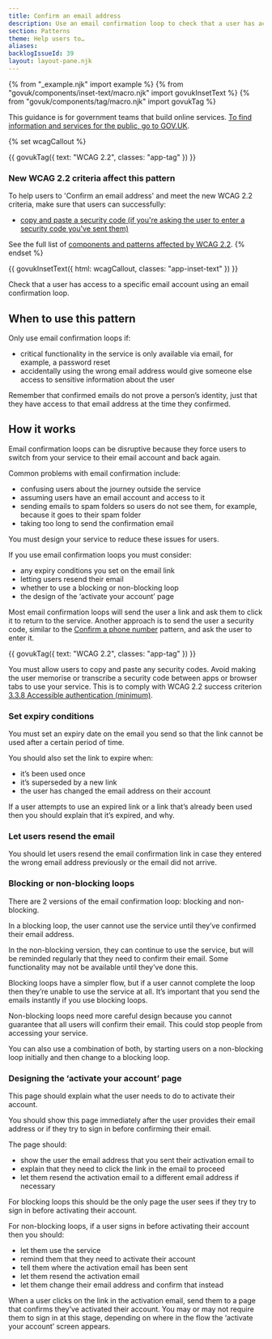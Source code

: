 ```yaml
---
title: Confirm an email address
description: Use an email confirmation loop to check that a user has access to a specific email
section: Patterns
theme: Help users to…
aliases:
backlogIssueId: 39
layout: layout-pane.njk
---
```


{% from "_example.njk" import example %}
{% from "govuk/components/inset-text/macro.njk" import govukInsetText %}
{% from "govuk/components/tag/macro.njk" import govukTag %}

This guidance is for government teams that build online services. [To find information and services for the public, go to GOV.UK](https://www.gov.uk/).

{% set wcagCallout %}

{{ govukTag({
  text: "WCAG 2.2",
  classes: "app-tag"
}) }}

### New WCAG 2.2 criteria affect this pattern

To help users to 'Confirm an email address' and meet the new WCAG 2.2 criteria, make sure that users can successfully:

- [copy and paste a security code (if you're asking the user to enter a security code you've sent them)](/patterns/confirm-an-email-address/#wcag-copy-paste-security-codes)

See the full list of [components and patterns affected by WCAG 2.2](/accessibility/wcag-2.2/#components-and-patterns-affected-in-the-design-system).
{% endset %}

{{ govukInsetText({
  html: wcagCallout,
  classes: "app-inset-text"
}) }}

Check that a user has access to a specific email account using an email confirmation&nbsp;loop.

## When to use this pattern

Only use email confirmation loops if:

- critical functionality in the service is only available via email, for example, a password reset
- accidentally using the wrong email address would give someone else access to sensitive information about the user

Remember that confirmed emails do not prove a person’s identity, just that they have access to that email address at the time they confirmed.

## How it works

Email confirmation loops can be disruptive because they force users to switch from your service to their email account and back again.

Common problems with email confirmation include:

- confusing users about the journey outside the service
- assuming users have an email account and access to it
- sending emails to spam folders so users do not see them, for example, because it goes to their spam folder
- taking too long to send the confirmation email

You must design your service to reduce these issues for users.

If you use email confirmation loops you must consider:

- any expiry conditions you set on the email link
- letting users resend their email
- whether to use a blocking or non-blocking loop
- the design of the ‘activate your account’ page

Most email confirmation loops will send the user a link and ask them to click it to return to the service. Another approach is to send the user a security code, similar to the [Confirm a phone number](/patterns/confirm-a-phone-number/) pattern, and ask the user to enter it.

<div class="app-wcag-22" id="wcag-copy-paste-security-codes" role="note">
  {{ govukTag({
    text: "WCAG 2.2",
    classes: "app-tag"
  }) }}
  <p>You must allow users to copy and paste any security codes. Avoid making the user memorise or transcribe a security code between apps or browser tabs to use your service. This is to comply with WCAG 2.2 success criterion <a href="https://www.w3.org/WAI/WCAG22/Understanding/accessible-authentication-minimum">3.3.8 Accessible authentication (minimum)</a>.</p>
</div>

### Set expiry conditions

You must set an expiry date on the email you send so that the link cannot be used after a certain period of time.

You should also set the link to expire when:

- it’s been used once
- it’s superseded by a new link
- the user has changed the email address on their account

If a user attempts to use an expired link or a link that’s already been used then you should explain that it’s expired, and why.

### Let users resend the email

You should let users resend the email confirmation link in case they entered the wrong email address previously or the email did not arrive.

### Blocking or non-blocking loops

There are 2 versions of the email confirmation loop: blocking and non-blocking.

In a blocking loop, the user cannot use the service until they’ve confirmed their email&nbsp;address.

In the non-blocking version, they can continue to use the service, but will be reminded regularly that they need to confirm their email. Some functionality may not be available until they’ve done this.

Blocking loops have a simpler flow, but if a user cannot complete the loop then they’re unable to use the service at all. It’s important that you send the emails instantly if you use blocking loops.

Non-blocking loops need more careful design because you cannot guarantee that all users will confirm their email. This could stop people from accessing your service.

You can also use a combination of both, by starting users on a non-blocking loop initially and then change to a blocking loop.

### Designing the ‘activate your account’ page

This page should explain what the user needs to do to activate their account.

You should show this page immediately after the user provides their email address or if they try to sign in before confirming their email.

The page should:

- show the user the email address that you sent their activation email to
- explain that they need to click the link in the email to proceed
- let them resend the activation email to a different email address if necessary

For blocking loops this should be the only page the user sees if they try to sign in before activating their account.

For non-blocking loops, if a user signs in before activating their account then you should:

- let them use the service
- remind them that they need to activate their account
- tell them where the activation email has been sent
- let them resend the activation email
- let them change their email address and confirm that instead

When a user clicks on the link in the activation email, send them to a page that confirms they’ve activated their account. You may or may not require them to sign in at this stage, depending on where in the flow the ‘activate your account’ screen appears.
